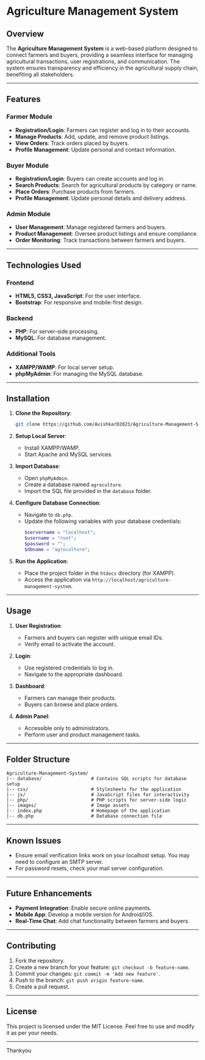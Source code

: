  # Agriculture Management System

## Overview
The **Agriculture Management System** is a web-based platform designed to connect farmers and buyers, providing a seamless interface for managing agricultural transactions, user registrations, and communication. The system ensures transparency and efficiency in the agricultural supply chain, benefiting all stakeholders.

---

## Features

### Farmer Module
- **Registration/Login**: Farmers can register and log in to their accounts.
- **Manage Products**: Add, update, and remove product listings.
- **View Orders**: Track orders placed by buyers.
- **Profile Management**: Update personal and contact information.

### Buyer Module
- **Registration/Login**: Buyers can create accounts and log in.
- **Search Products**: Search for agricultural products by category or name.
- **Place Orders**: Purchase products from farmers.
- **Profile Management**: Update personal details and delivery address.

### Admin Module
- **User Management**: Manage registered farmers and buyers.
- **Product Management**: Oversee product listings and ensure compliance.
- **Order Monitoring**: Track transactions between farmers and buyers.

---

## Technologies Used

### Frontend
- **HTML5, CSS3, JavaScript**: For the user interface.
- **Bootstrap**: For responsive and mobile-first design.

### Backend
- **PHP**: For server-side processing.
- **MySQL**: For database management.

### Additional Tools
- **XAMPP/WAMP**: For local server setup.
- **phpMyAdmin**: For managing the MySQL database.

---

## Installation

1. **Clone the Repository**:
   ```bash
   git clone https://github.com/AvishkarD2023/Agriculture-Management-System.git
   ```

2. **Setup Local Server**:
   - Install XAMPP/WAMP.
   - Start Apache and MySQL services.

3. **Import Database**:
   - Open `phpMyAdmin`.
   - Create a database named `agroculture`.
   - Import the SQL file provided in the `database` folder.

4. **Configure Database Connection**:
   - Navigate to `db.php`.
   - Update the following variables with your database credentials:
     ```php
     $servername = "localhost";
     $username = "root";
     $password = "";
     $dbname = "agroculture";
     ```

5. **Run the Application**:
   - Place the project folder in the `htdocs` directory (for XAMPP).
   - Access the application via `http://localhost/agriculture-management-system`.

---

## Usage

1. **User Registration**:
   - Farmers and buyers can register with unique email IDs.
   - Verify email to activate the account.

2. **Login**:
   - Use registered credentials to log in.
   - Navigate to the appropriate dashboard.

3. **Dashboard**:
   - Farmers can manage their products.
   - Buyers can browse and place orders.

4. **Admin Panel**:
   - Accessible only to administrators.
   - Perform user and product management tasks.

---

## Folder Structure

```
Agriculture-Management-System/
|-- database/                  # Contains SQL scripts for database setup
|-- css/                       # Stylesheets for the application
|-- js/                        # JavaScript files for interactivity
|-- php/                       # PHP scripts for server-side logic
|-- images/                    # Image assets
|-- index.php                  # Homepage of the application
|-- db.php                     # Database connection file
```

---

## Known Issues
- Ensure email verification links work on your localhost setup. You may need to configure an SMTP server.
- For password resets, check your mail server configuration.

---

## Future Enhancements
- **Payment Integration**: Enable secure online payments.
- **Mobile App**: Develop a mobile version for Android/iOS.
- **Real-Time Chat**: Add chat functionality between farmers and buyers.

---

## Contributing

1. Fork the repository.
2. Create a new branch for your feature: `git checkout -b feature-name`.
3. Commit your changes: `git commit -m 'Add new feature'`.
4. Push to the branch: `git push origin feature-name`.
5. Create a pull request.

---

## License
This project is licensed under the MIT License. Feel free to use and modify it as per your needs.

---

Thankyou
